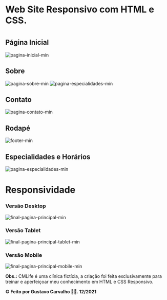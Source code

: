 <h1>Web Site Responsivo com HTML e CSS.<h1>

## Página Inicial
![pagina-inicial-min](https://user-images.githubusercontent.com/89874318/171521154-55c068e4-2d66-4d41-8861-27e98cb22fd9.PNG)

## Sobre
![pagina-sobre-min](https://user-images.githubusercontent.com/89874318/171521164-9efa46a5-469e-497e-add5-d00988ca2dd2.PNG)
![pagina-especialidades-min](https://user-images.githubusercontent.com/89874318/171521197-c5a21fb3-66b8-40bc-b50a-e557d4e375d5.PNG)

## Contato
![pagina-contato-min](https://user-images.githubusercontent.com/89874318/171521167-f5e04c88-1126-4b93-8e72-4273ec9879d8.PNG)

## Rodapé
![footer-min](https://user-images.githubusercontent.com/89874318/171521172-62526874-fc70-4447-af8c-47582018aeb5.PNG)

## Especialidades e Horários
![pagina-especialidades-min](https://user-images.githubusercontent.com/89874318/171522308-08c6a7b1-7206-4be3-9991-6985e97d9563.gif)

  
# Responsividade

### Versão Desktop
![final-pagina-principal-min](https://user-images.githubusercontent.com/89874318/171522338-1801e81e-b62a-4baa-8a97-b856833a2d80.gif)

### Versão Tablet
![final-pagina-principal-tablet-min](https://user-images.githubusercontent.com/89874318/171522351-d6ca0fdc-d808-45be-bd4b-2b6d78bab3d8.gif)

### Versão Mobile
![final-pagina-principal-mobile-min](https://user-images.githubusercontent.com/89874318/171522356-f1907020-a471-45f6-ac3b-9af6b64a3610.gif)


**Obs.:** CMLife é uma clínica fictícia, a criação foi feita exclusivamente para treinar e aperfeiçoar meu conhecimento em HTML e CSS Responsivo.

**© Feito por Gustavo Carvalho 🧑‍💻. 12/2021**
